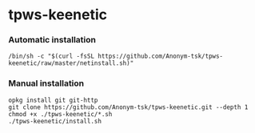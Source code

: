 # tpws-keenetic

### Automatic installation
```
/bin/sh -c "$(curl -fsSL https://github.com/Anonym-tsk/tpws-keenetic/raw/master/netinstall.sh)"
```

### Manual installation
```
opkg install git git-http
git clone https://github.com/Anonym-tsk/tpws-keenetic.git --depth 1
chmod +x ./tpws-keenetic/*.sh
./tpws-keenetic/install.sh
```

